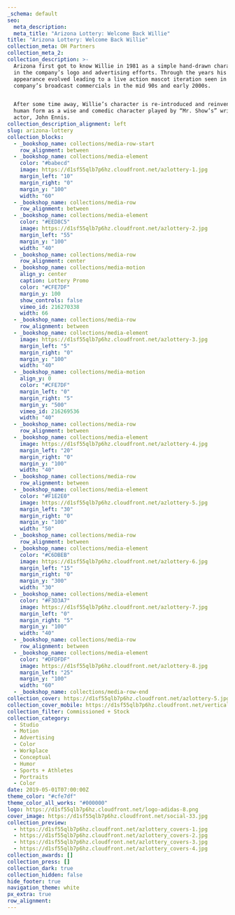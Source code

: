 ```yaml
---
_schema: default
seo:
  meta_description:
  meta_title: "Arizona Lottery: Welcome Back Willie"
title: "Arizona Lottery: Welcome Back Willie"
collection_meta: OH Partners
collection_meta_2:
collection_description: >-
  Arizona first got to know Willie in 1981 as a simple hand-drawn character seen
  in the company’s logo and advertising efforts. Through the years his look and
  appearance evolved leading to a live action mascot iteration seen in the
  company’s broadcast commercials in the mid 90s and early 2000s.


  After some time away, Willie’s character is re-introduced and reinvented in
  human form as a wise and comedic character played by “Mr. Show’s” writer and
  actor, John Ennis.
collection_description_alignment: left
slug: arizona-lottery
collection_blocks:
  - _bookshop_name: collections/media-row-start
    row_alignment: between
  - _bookshop_name: collections/media-element
    color: "#babecd"
    image: https://d1sf55qlb7p6hz.cloudfront.net/azlottery-1.jpg
    margin_left: "10"
    margin_right: "0"
    margin_y: "100"
    width: "60"
  - _bookshop_name: collections/media-row
    row_alignment: between
  - _bookshop_name: collections/media-element
    color: "#EED8C5"
    image: https://d1sf55qlb7p6hz.cloudfront.net/azlottery-2.jpg
    margin_left: "55"
    margin_y: "100"
    width: "40"
  - _bookshop_name: collections/media-row
    row_alignment: center
  - _bookshop_name: collections/media-motion
    align_y: center
    caption: Lottery Promo
    color: "#CFE7DF"
    margin_y: 100
    show_controls: false
    vimeo_id: 216270338
    width: 66
  - _bookshop_name: collections/media-row
    row_alignment: between
  - _bookshop_name: collections/media-element
    image: https://d1sf55qlb7p6hz.cloudfront.net/azlottery-3.jpg
    margin_left: "5"
    margin_right: "0"
    margin_y: "100"
    width: "40"
  - _bookshop_name: collections/media-motion
    align_y: 0
    color: "#CFE7DF"
    margin_left: "0"
    margin_right: "5"
    margin_y: "500"
    vimeo_id: 216269536
    width: "40"
  - _bookshop_name: collections/media-row
    row_alignment: between
  - _bookshop_name: collections/media-element
    image: https://d1sf55qlb7p6hz.cloudfront.net/azlottery-4.jpg
    margin_left: "20"
    margin_right: "0"
    margin_y: "100"
    width: "40"
  - _bookshop_name: collections/media-row
    row_alignment: between
  - _bookshop_name: collections/media-element
    color: "#F1E2E0"
    image: https://d1sf55qlb7p6hz.cloudfront.net/azlottery-5.jpg
    margin_left: "30"
    margin_right: "0"
    margin_y: "100"
    width: "50"
  - _bookshop_name: collections/media-row
    row_alignment: between
  - _bookshop_name: collections/media-element
    color: "#C6DBEB"
    image: https://d1sf55qlb7p6hz.cloudfront.net/azlottery-6.jpg
    margin_left: "15"
    margin_right: "0"
    margin_y: "300"
    width: "30"
  - _bookshop_name: collections/media-element
    color: "#F3D3A7"
    image: https://d1sf55qlb7p6hz.cloudfront.net/azlottery-7.jpg
    margin_left: "0"
    margin_right: "5"
    margin_y: "100"
    width: "40"
  - _bookshop_name: collections/media-row
    row_alignment: between
  - _bookshop_name: collections/media-element
    color: "#DFDFDF"
    image: https://d1sf55qlb7p6hz.cloudfront.net/azlottery-8.jpg
    margin_left: "25"
    margin_y: "100"
    width: "60"
  - _bookshop_name: collections/media-row-end
collection_cover: https://d1sf55qlb7p6hz.cloudfront.net/azlottery-5.jpg
collection_cover_mobile: https://d1sf55qlb7p6hz.cloudfront.net/verticalcovers-28.jpg
collection_filter: Commissioned + Stock
collection_category:
  - Studio
  - Motion
  - Advertising
  - Color
  - Workplace
  - Conceptual
  - Humor
  - Sports + Athletes
  - Portraits
  - Color
date: 2019-05-01T07:00:00Z
theme_color: "#cfe7df"
theme_color_all_works: "#000000"
logo: https://d1sf55qlb7p6hz.cloudfront.net/logo-adidas-8.png
cover_image: https://d1sf55qlb7p6hz.cloudfront.net/social-33.jpg
collection_preview:
  - https://d1sf55qlb7p6hz.cloudfront.net/azlottery_covers-1.jpg
  - https://d1sf55qlb7p6hz.cloudfront.net/azlottery_covers-2.jpg
  - https://d1sf55qlb7p6hz.cloudfront.net/azlottery_covers-3.jpg
  - https://d1sf55qlb7p6hz.cloudfront.net/azlottery_covers-4.jpg
collection_awards: []
collection_press: []
collection_dark: true
collection_hidden: false
hide_footer: true
navigation_theme: white
px_extra: true
row_alignment:
---
```

